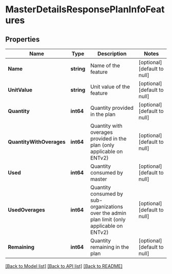 # MasterDetailsResponsePlanInfoFeatures

## Properties
Name | Type | Description | Notes
------------ | ------------- | ------------- | -------------
**Name** | **string** | Name of the feature | [optional] [default to null]
**UnitValue** | **string** | Unit value of the feature | [optional] [default to null]
**Quantity** | **int64** | Quantity provided in the plan | [optional] [default to null]
**QuantityWithOverages** | **int64** | Quantity with overages provided in the plan (only applicable on ENTv2) | [optional] [default to null]
**Used** | **int64** | Quantity consumed by master | [optional] [default to null]
**UsedOverages** | **int64** | Quantity consumed by sub-organizations over the admin plan limit (only applicable on ENTv2) | [optional] [default to null]
**Remaining** | **int64** | Quantity remaining in the plan | [optional] [default to null]

[[Back to Model list]](../README.md#documentation-for-models) [[Back to API list]](../README.md#documentation-for-api-endpoints) [[Back to README]](../README.md)


